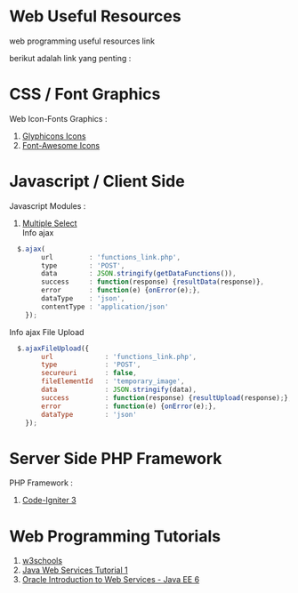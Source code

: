 # Web Useful Resources
web programming useful resources link

berikut adalah link yang penting :<br/>
# CSS / Font Graphics
Web Icon-Fonts Graphics :<br/>
1. <a href="http://glyphicons.com/" target="_blank">Glyphicons Icons</a><br/>
2. <a href="https://fortawesome.github.io/Font-Awesome/icons/" target="_blank">Font-Awesome Icons</a><br/>

# Javascript / Client Side
Javascript Modules :<br/>
1. <a href="http://wenzhixin.net.cn/p/multiple-select/docs/" target="_blank">Multiple Select</a><br/>
Info ajax<br/>
```javascript
  $.ajax(
        url 		: 'functions_link.php',
		type 		: 'POST',
		data 		: JSON.stringify(getDataFunctions()),
		success		: function(response) {resultData(response)},
		error		: function(e) {onError(e);},
		dataType 	: 'json',
		contentType : 'application/json'
	});
```
Info ajax File Upload<br/>
```javascript
  $.ajaxFileUpload({
		url 			: 'functions_link.php',
		type 			: 'POST',
		secureuri      	: false,
		fileElementId	: 'temporary_image',
		data			: JSON.stringify(data),
		success			: function(response) {resultUpload(response);},
		error			: function(e) {onError(e);},
		dataType 		: 'json'
	});
```
# Server Side PHP Framework
PHP Framework :<br/>
1. <a href="https://github.com/ivantcholakov/starter-public-edition-3" target="_blank">Code-Igniter 3</a><br/>

# Web Programming Tutorials
1. <a href="http://www.w3schools.com/" target="_blank">w3schools</a><br/>
2. <a href="http://www.javatpoint.com/" target="_blank">Java Web Services Tutorial 1</a><br/>
3. <a href="http://docs.oracle.com/javaee/6/tutorial/doc/gijti.html" target="_blank">Oracle Introduction to Web Services - Java EE 6</a><br/> 
